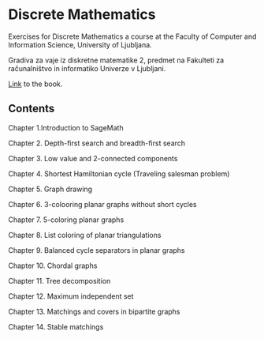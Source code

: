 # Discrete Mathematics

Exercises for Discrete Mathematics a course at the Faculty of Computer and Information Science, University of Ljubljana.

Gradiva za vaje iz diskretne matematike 2, predmet na Fakulteti za računalništvo in informatiko Univerze v Ljubljani.

[Link](https://github.com/mboben/DM2Book/blob/build/main.pdf) to the book.

## Contents

Chapter 1.Introduction to SageMath

Chapter 2. Depth-first search and breadth-first search

Chapter 3. Low value and 2-connected components

Chapter 4. Shortest Hamiltonian cycle (Traveling salesman problem)

Chapter 5. Graph drawing

Chapter 6. 3-colooring planar graphs without short cycles

Chapter 7. 5-coloring planar graphs

Chapter 8. List coloring of planar triangulations

Chapter 9. Balanced cycle separators in planar graphs

Chapter 10. Chordal graphs

Chapter 11. Tree decomposition

Chapter 12. Maximum independent set

Chapter 13. Matchings and covers in bipartite graphs

Chapter 14. Stable matchings


